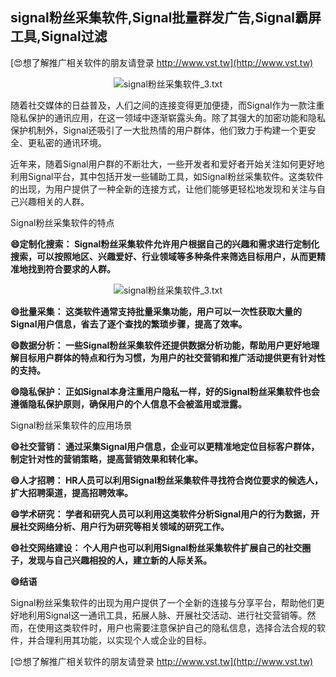 ## **signal粉丝采集软件,Signal批量群发广告,Signal霸屏工具,Signal过滤**

[😍想了解推广相关软件的朋友请登录 http://www.vst.tw](http://www.vst.tw)

 <center><img src="https://vst.tw/MP4/tuiguang/png/0.png" alt="signal粉丝采集软件_3.txt"></center>

随着社交媒体的日益普及，人们之间的连接变得更加便捷，而Signal作为一款注重隐私保护的通讯应用，在这一领域中逐渐崭露头角。除了其强大的加密功能和隐私保护机制外，Signal还吸引了一大批热情的用户群体，他们致力于构建一个更安全、更私密的通讯环境。

近年来，随着Signal用户群的不断壮大，一些开发者和爱好者开始关注如何更好地利用Signal平台，其中包括开发一些辅助工具，如Signal粉丝采集软件。这类软件的出现，为用户提供了一种全新的连接方式，让他们能够更轻松地发现和关注与自己兴趣相关的人群。

Signal粉丝采集软件的特点

**😄定制化搜索： Signal粉丝采集软件允许用户根据自己的兴趣和需求进行定制化搜索，可以按照地区、兴趣爱好、行业领域等多种条件来筛选目标用户，从而更精准地找到符合要求的人群。**

 <center><img src="https://vst.tw/MP4/tuiguang/png/2.png" alt="signal粉丝采集软件_3.txt"></center>

**😄批量采集： 这类软件通常支持批量采集功能，用户可以一次性获取大量的Signal用户信息，省去了逐个查找的繁琐步骤，提高了效率。**

**😄数据分析： 一些Signal粉丝采集软件还提供数据分析功能，帮助用户更好地理解目标用户群体的特点和行为习惯，为用户的社交营销和推广活动提供更有针对性的支持。**

**😄隐私保护： 正如Signal本身注重用户隐私一样，好的Signal粉丝采集软件也会遵循隐私保护原则，确保用户的个人信息不会被滥用或泄露。**

Signal粉丝采集软件的应用场景

**😄社交营销： 通过采集Signal用户信息，企业可以更精准地定位目标客户群体，制定针对性的营销策略，提高营销效果和转化率。**

**😄人才招聘： HR人员可以利用Signal粉丝采集软件寻找符合岗位要求的候选人，扩大招聘渠道，提高招聘效率。**

**😄学术研究： 学者和研究人员可以利用这类软件分析Signal用户的行为数据，开展社交网络分析、用户行为研究等相关领域的研究工作。**

**😄社交网络建设： 个人用户也可以利用Signal粉丝采集软件扩展自己的社交圈子，发现与自己兴趣相投的人，建立新的人际关系。**

**😄结语**

Signal粉丝采集软件的出现为用户提供了一个全新的连接与分享平台，帮助他们更好地利用Signal这一通讯工具，拓展人脉、开展社交活动、进行社交营销等。然而，在使用这类软件时，用户也需要注意保护自己的隐私信息，选择合法合规的软件，并合理利用其功能，以实现个人或企业的目标。

[😍想了解推广相关软件的朋友请登录 http://www.vst.tw](http://www.vst.tw)




